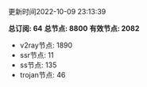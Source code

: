 更新时间2022-10-09 23:13:39

**总订阅: 64**
**总节点: 8800**
**有效节点: 2082**
- v2ray节点: 1890
- ssr节点: 11
- ss节点: 135
- trojan节点: 46
